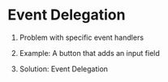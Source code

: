 # Event Delegation

1. Problem with specific event handlers

2. Example: A button that adds an input field

3. Solution: Event Delegation
